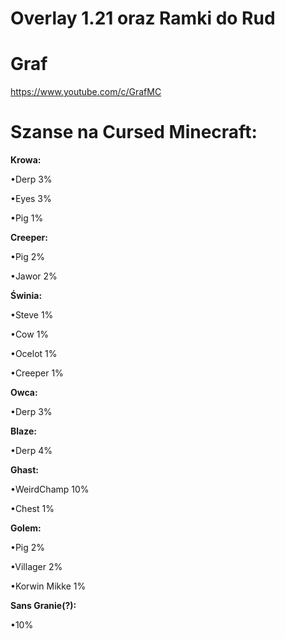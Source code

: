 # Overlay 1.21 oraz Ramki do Rud

# Graf
https://www.youtube.com/c/GrafMC





# Szanse na Cursed Minecraft:
<b>Krowa:</b>

•Derp 3%

•Eyes 3%

•Pig 1%

<b>Creeper:</b>

•Pig 2%

•Jawor 2%

<b>Świnia:</b>

•Steve 1%

•Cow 1%

•Ocelot 1%

•Creeper 1%

<b>Owca:</b>

•Derp 3%

<b>Blaze:</b>

•Derp 4%

<b>Ghast:</b>

•WeirdChamp 10%

•Chest 1%

<b>Golem:</b>

•Pig 2%

•Villager 2%

•Korwin Mikke 1%

<b>Sans Granie(?):</b>

•10%
